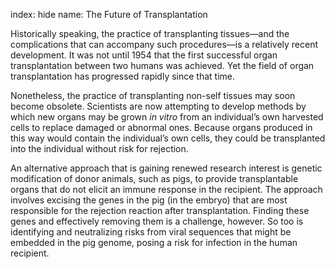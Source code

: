 index: hide
name: The Future of Transplantation

Historically speaking, the practice of transplanting tissues—and the complications that can accompany such procedures—is a relatively recent development. It was not until 1954 that the first successful organ transplantation between two humans was achieved. Yet the field of organ transplantation has progressed rapidly since that time.

Nonetheless, the practice of transplanting non-self tissues may soon become obsolete. Scientists are now attempting to develop methods by which new organs may be grown  *in vitro* from an individual’s own harvested cells to replace damaged or abnormal ones. Because organs produced in this way would contain the individual’s own cells, they could be transplanted into the individual without risk for rejection.

An alternative approach that is gaining renewed research interest is genetic modification of donor animals, such as pigs, to provide transplantable organs that do not elicit an immune response in the recipient. The approach involves excising the genes in the pig (in the embryo) that are most responsible for the rejection reaction after transplantation. Finding these genes and effectively removing them is a challenge, however. So too is identifying and neutralizing risks from viral sequences that might be embedded in the pig genome, posing a risk for infection in the human recipient.
